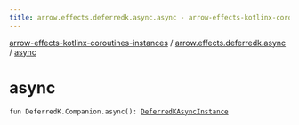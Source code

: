 ```yaml
---
title: arrow.effects.deferredk.async.async - arrow-effects-kotlinx-coroutines-instances
---
```


[arrow-effects-kotlinx-coroutines-instances](../index.html) / [arrow.effects.deferredk.async](index.html) / [async](./async.html)

# async

`fun DeferredK.Companion.async(): `[`DeferredKAsyncInstance`](../arrow.effects/-deferred-k-async-instance/index.html)